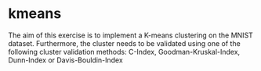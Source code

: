 # kmeans
The aim of this exercise is to implement a K-means clustering on the MNIST dataset. Furthermore, the cluster needs to be validated using one of the following cluster validation methods: C-Index, Goodman-Kruskal-Index, Dunn-Index or Davis-Bouldin-Index
